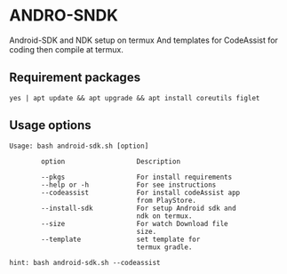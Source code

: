 # ANDRO-SNDK
Android-SDK and NDK setup on termux And templates for CodeAssist for coding then compile at termux.

## Requirement packages

`
yes | apt update && apt upgrade && apt install coreutils figlet
`

## Usage options
```
Usage: bash android-sdk.sh [option]

        option                  Description

        --pkgs                  For install requirements
        --help or -h            For see instructions
        --codeassist            For install codeAssist app
                                from PlayStore.
        --install-sdk           For setup Android sdk and
                                ndk on termux.
        --size                  For watch Download file
                                size.
        --template              set template for
                                termux gradle.

hint: bash android-sdk.sh --codeassist
```
